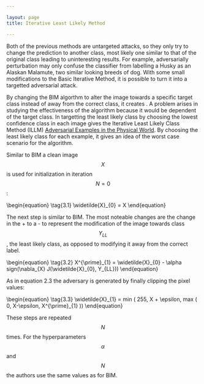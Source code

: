 ```yaml
---

layout: page
title: Iterative Least Likely Method

---
```


Both of the previous methods are untargeted attacks, so they only try to change the prediction to another class, most likely one similar to that of the original class leading to uninteresting results. For example, adversarially perturbation may only confuse the classifier from labelling a Husky as an Alaskan Malamute, two similar looking breeds of dog. With some small modifications to the Basic Iterative Method, it is possible to turn it into a targetted adversarial attack. 

By changing the BIM algorthm to alter the image towards a specific target class instead of away from the correct class, it creates . A problem arises in studying the effectiveness of the algorithm because it would be dependent of the target class. In targetting the least likely class by choosing the lowest confidence class in each image gives the Iterative Least Likely Class Method (ILLM) [Adversarial Examples in the Physical World]((http://arxiv.org/abs/1607.02533)). By choosing the least likely class for each example, it gives an idea of the worst case scenario for the algorithm.

Similar to BIM a clean image $$X$$ is used for initialization in iteration $$N=0$$:

\begin{equation}
\tag{3.1}
\widetilde{X}_{0} = X 
\end{equation}

The next step is similar to BIM. The most noteable changes are the change in the + to a - to represent the modification of the image towards class $$Y_{LL}$$, the least likely class, as opposed to modifying it away from the correct label.

\begin{equation}
\tag{3.2}
X^{\prime}\_{1} = \widetilde{X}\_{0} - \alpha sign(\nabla\_{X} J(\widetilde{X}\_{0}, Y\_{LL}))
\end{equation}

As in equation 2.3 the adversary is generated by finally clipping the pixel values:

\begin{equation}
\tag{3.3}
\widetilde{X}\_{1} = min \( 255, X + \epsilon, max \( 0, X-\epsilon, X^{\prime}\_{1} \)\)
\end{equation}

These steps are repeated $$N$$ times. For the hyperparameters $$\alpha$$ and $$N$$ the authors use the same values as for BIM.


